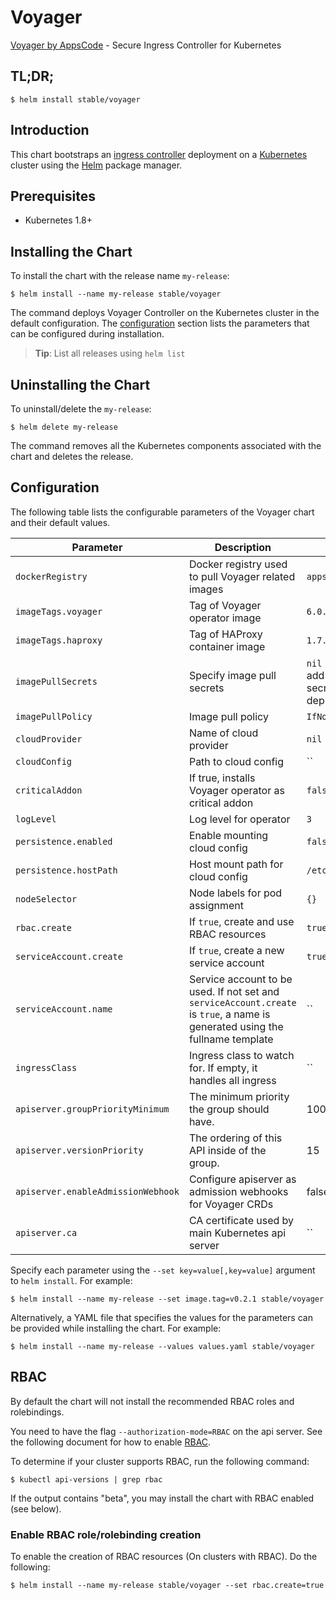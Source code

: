 # Voyager
[Voyager by AppsCode](https://github.com/appscode/voyager) - Secure Ingress Controller for Kubernetes

## TL;DR;

```console
$ helm install stable/voyager
```

## Introduction

This chart bootstraps an [ingress controller](https://github.com/appscode/voyager) deployment on a [Kubernetes](http://kubernetes.io) cluster using the [Helm](https://helm.sh) package manager.


## Prerequisites

- Kubernetes 1.8+

## Installing the Chart
To install the chart with the release name `my-release`:
```console
$ helm install --name my-release stable/voyager
```
The command deploys Voyager Controller on the Kubernetes cluster in the default configuration. The [configuration](#configuration) section lists the parameters that can be configured during installation.

> **Tip**: List all releases using `helm list`

## Uninstalling the Chart

To uninstall/delete the `my-release`:

```console
$ helm delete my-release
```

The command removes all the Kubernetes components associated with the chart and deletes the release.

## Configuration

The following table lists the configurable parameters of the Voyager chart and their default values.


| Parameter                          | Description                                                   | Default               |
| -----------------------------------| ------------------------------------------------------------- | ----------------------|
| `dockerRegistry`                   | Docker registry used to pull Voyager related images           | `appscode`            |
| `imageTags.voyager`                | Tag of Voyager operator image                                 | `6.0.0`       |
| `imageTags.haproxy`                | Tag of HAProxy container image                                | `1.7.10-6.0.0` |
| `imagePullSecrets`                 | Specify image pull secrets                                    | `nil` (does not add image pull secrets to deployed pods) |
| `imagePullPolicy`                  | Image pull policy                                             | `IfNotPresent`        |
| `cloudProvider`                    | Name of cloud provider                                        | `nil`                 |
| `cloudConfig`                      | Path to cloud config                                          | ``                    |
| `criticalAddon`                    | If true, installs Voyager operator as critical addon          | `false`               |
| `logLevel`                         | Log level for operator                                        | `3`                   |
| `persistence.enabled`              | Enable mounting cloud config                                  | `false`               |
| `persistence.hostPath`             | Host mount path for cloud config                              | `/etc/kubernetes`     |
| `nodeSelector`                     | Node labels for pod assignment                                | `{}`                  |
| `rbac.create`                      | If `true`, create and use RBAC resources                      | `true`                |
| `serviceAccount.create`            | If `true`, create a new service account                       | `true`                |
| `serviceAccount.name`              | Service account to be used. If not set and `serviceAccount.create` is `true`, a name is generated using the fullname template | `` |
| `ingressClass`                     | Ingress class to watch for. If empty, it handles all ingress  | ``                    |
| `apiserver.groupPriorityMinimum`   | The minimum priority the group should have.                   | 10000                 |
| `apiserver.versionPriority`        | The ordering of this API inside of the group.                 | 15                    |
| `apiserver.enableAdmissionWebhook` | Configure apiserver as admission webhooks for Voyager CRDs     | false                 |
| `apiserver.ca`                     | CA certificate used by main Kubernetes api server             | ``                    |

Specify each parameter using the `--set key=value[,key=value]` argument to `helm install`. For example:

```console
$ helm install --name my-release --set image.tag=v0.2.1 stable/voyager
```

Alternatively, a YAML file that specifies the values for the parameters can be provided while
installing the chart. For example:

```console
$ helm install --name my-release --values values.yaml stable/voyager
```

## RBAC
By default the chart will not install the recommended RBAC roles and rolebindings.

You need to have the flag `--authorization-mode=RBAC` on the api server. See the following document for how to enable [RBAC](https://kubernetes.io/docs/admin/authorization/rbac/).

To determine if your cluster supports RBAC, run the following command:

```console
$ kubectl api-versions | grep rbac
```

If the output contains "beta", you may install the chart with RBAC enabled (see below).

### Enable RBAC role/rolebinding creation

To enable the creation of RBAC resources (On clusters with RBAC). Do the following:

```console
$ helm install --name my-release stable/voyager --set rbac.create=true
```
